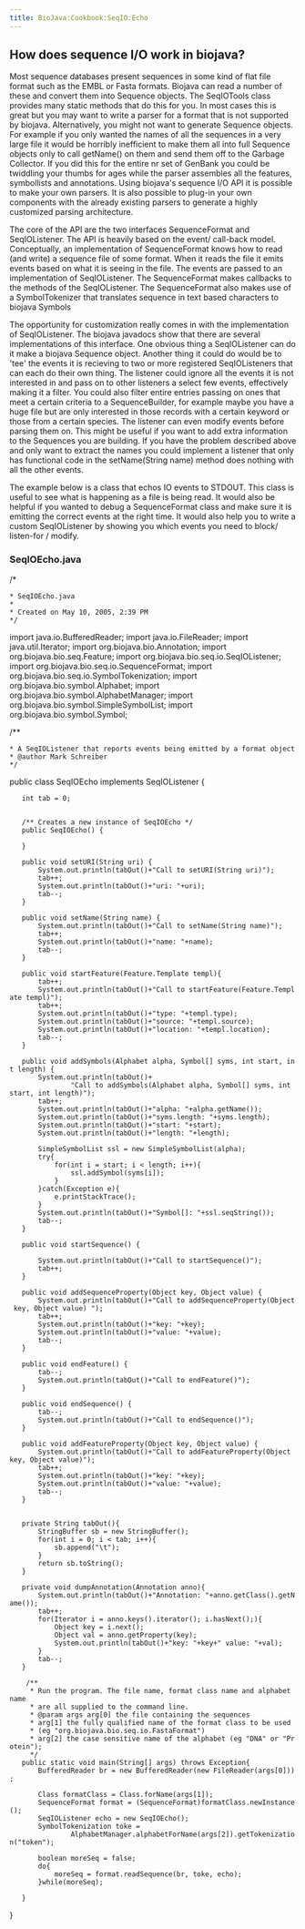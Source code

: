 ```yaml
---
title: BioJava:Cookbook:SeqIO:Echo
---
```


How does sequence I/O work in biojava?
--------------------------------------

Most sequence databases present sequences in some kind of flat file
format such as the EMBL or Fasta formats. Biojava can read a number of
these and convert them into Sequence objects. The SeqIOTools class
provides many static methods that do this for you. In most cases this is
great but you may want to write a parser for a format that is not
supported by biojava. Alternatively, you might not want to generate
Sequence objects. For example if you only wanted the names of all the
sequences in a very large file it would be horribly inefficient to make
them all into full Sequence objects only to call getName() on them and
send them off to the Garbage Collector. If you did this for the entire
nr set of GenBank you could be twiddling your thumbs for ages while the
parser assembles all the features, symbollists and annotations. Using
biojava's sequence I/O API it is possible to make your own parsers. It
is also possible to plug-in your own components with the already
existing parsers to generate a highly customized parsing architecture.

The core of the API are the two interfaces SequenceFormat and
SeqIOListener. The API is heavily based on the event/ call-back model.
Conceptually, an implementation of SequenceFormat knows how to read (and
write) a sequence file of some format. When it reads the file it emits
events based on what it is seeing in the file. The events are passed to
an implementation of SeqIOListener. The SequenceFormat makes callbacks
to the methods of the SeqIOListener. The SequenceFormat also makes use
of a SymbolTokenizer that translates sequence in text based characters
to biojava Symbols

The opportunity for customization really comes in with the
implementation of SeqIOListener. The biojava javadocs show that there
are several implementations of this interface. One obvious thing a
SeqIOListener can do it make a biojava Sequence object. Another thing it
could do would be to 'tee' the events it is recieving to two or more
registered SeqIOListeners that can each do their own thing. The listener
could ignore all the events it is not interested in and pass on to other
listeners a select few events, effectively making it a filter. You could
also filter entire entries passing on ones that meet a certain criteria
to a SequenceBuilder, for example maybe you have a huge file but are
only interested in those records with a certain keyword or those from a
certain species. The listener can even modify events before parsing them
on. This might be useful if you want to add extra information to the
Sequences you are building. If you have the problem described above and
only want to extract the names you could implement a listener that only
has functional code in the setName(String name) method does nothing with
all the other events.

The example below is a class that echos IO events to STDOUT. This class
is useful to see what is happening as a file is being read. It would
also be helpful if you wanted to debug a SequenceFormat class and make
sure it is emitting the correct events at the right time. It would also
help you to write a custom SeqIOListener by showing you which events you
need to block/ listen-for / modify.

### SeqIOEcho.java

<java> /\*

`* SeqIOEcho.java`  
`*`  
`* Created on May 10, 2005, 2:39 PM`  
`*/`

import java.io.BufferedReader; import java.io.FileReader; import
java.util.Iterator; import org.biojava.bio.Annotation; import
org.biojava.bio.seq.Feature; import
org.biojava.bio.seq.io.SeqIOListener; import
org.biojava.bio.seq.io.SequenceFormat; import
org.biojava.bio.seq.io.SymbolTokenization; import
org.biojava.bio.symbol.Alphabet; import
org.biojava.bio.symbol.AlphabetManager; import
org.biojava.bio.symbol.SimpleSymbolList; import
org.biojava.bio.symbol.Symbol;

/\*\*

`* A SeqIOListener that reports events being emitted by a format object`  
`* @author Mark Schreiber`  
`*/`

public class SeqIOEcho implements SeqIOListener {

`   int tab = 0;`  
`   `  
`   `  
`   /** Creates a new instance of SeqIOEcho */`  
`   public SeqIOEcho() {`  
`       `  
`   }`

`   public void setURI(String uri) {`  
`       System.out.println(tabOut()+"Call to setURI(String uri)");`  
`       tab++;`  
`       System.out.println(tabOut()+"uri: "+uri);`  
`       tab--;`  
`   }`

`   public void setName(String name) {`  
`       System.out.println(tabOut()+"Call to setName(String name)");`  
`       tab++;`  
`       System.out.println(tabOut()+"name: "+name);`  
`       tab--;`  
`   }`

`   public void startFeature(Feature.Template templ){`  
`       tab++;`  
`       System.out.println(tabOut()+"Call to startFeature(Feature.Template templ)");`  
`       tab++;`  
`       System.out.println(tabOut()+"type: "+templ.type);`  
`       System.out.println(tabOut()+"source: "+templ.source);`  
`       System.out.println(tabOut()+"location: "+templ.location);`  
`       tab--;`  
`   }`

`   public void addSymbols(Alphabet alpha, Symbol[] syms, int start, int length) {`  
`       System.out.println(tabOut()+`  
`               "Call to addSymbols(Alphabet alpha, Symbol[] syms, int start, int length)");`  
`       tab++;`  
`       System.out.println(tabOut()+"alpha: "+alpha.getName());`  
`       System.out.println(tabOut()+"syms.length: "+syms.length);`  
`       System.out.println(tabOut()+"start: "+start);`  
`       System.out.println(tabOut()+"length: "+length);`  
`       `  
`       SimpleSymbolList ssl = new SimpleSymbolList(alpha);`  
`       try{`  
`           for(int i = start; i < length; i++){`  
`               ssl.addSymbol(syms[i]);`  
`           }`  
`       }catch(Exception e){`  
`           e.printStackTrace();`  
`       }`  
`       System.out.println(tabOut()+"Symbol[]: "+ssl.seqString());`  
`       tab--;`  
`   }`

`   public void startSequence() {`  
`       `  
`       System.out.println(tabOut()+"Call to startSequence()");`  
`       tab++;`  
`   }`

`   public void addSequenceProperty(Object key, Object value) {`  
`       System.out.println(tabOut()+"Call to addSequenceProperty(Object key, Object value) ");`  
`       tab++;`  
`       System.out.println(tabOut()+"key: "+key);`  
`       System.out.println(tabOut()+"value: "+value);`  
`       tab--;`  
`   }`

`   public void endFeature() {`  
`       tab--;`  
`       System.out.println(tabOut()+"Call to endFeature()");`  
`   }`

`   public void endSequence() {`  
`       tab--;`  
`       System.out.println(tabOut()+"Call to endSequence()");`  
`   }`

`   public void addFeatureProperty(Object key, Object value) {`  
`       System.out.println(tabOut()+"Call to addFeatureProperty(Object key, Object value)");`  
`       tab++;`  
`       System.out.println(tabOut()+"key: "+key);`  
`       System.out.println(tabOut()+"value: "+value);`  
`       tab--;`  
`   }`  
`   `  
`   `  
`   private String tabOut(){`  
`       StringBuffer sb = new StringBuffer();`  
`       for(int i = 0; i < tab; i++){`  
`           sb.append("\t");`  
`       }`  
`       return sb.toString();`  
`   }`  
`   `  
`   private void dumpAnnotation(Annotation anno){`  
`       System.out.println(tabOut()+"Annotation: "+anno.getClass().getName());`  
`       tab++;`  
`       for(Iterator i = anno.keys().iterator(); i.hasNext();){`  
`           Object key = i.next();`  
`           Object val = anno.getProperty(key);`  
`           System.out.println(tabOut()+"key: "+key+" value: "+val);`  
`       }`  
`       tab--;`  
`   }`  
`   `  
`    /**`  
`     * Run the program. The file name, format class name and alphabet name`  
`     * are all supplied to the command line.`  
`     * @param args arg[0] the file containing the sequences`  
`     * arg[1] the fully qualified name of the format class to be used`  
`     * (eg "org.biojava.bio.seq.io.FastaFormat")`  
`     * arg[2] the case sensitive name of the alphabet (eg "DNA" or "Protein");`  
`     */`  
`   public static void main(String[] args) throws Exception{`  
`       BufferedReader br = new BufferedReader(new FileReader(args[0]));`  
`       `  
`       Class formatClass = Class.forName(args[1]);`  
`       SequenceFormat format = (SequenceFormat)formatClass.newInstance();`  
`       SeqIOListener echo = new SeqIOEcho();`  
`       SymbolTokenization toke = `  
`               AlphabetManager.alphabetForName(args[2]).getTokenization("token");`  
`   `  
`       boolean moreSeq = false;`  
`       do{`  
`           moreSeq = format.readSequence(br, toke, echo);`  
`       }while(moreSeq);`  
`       `  
`   }`

} </java>
